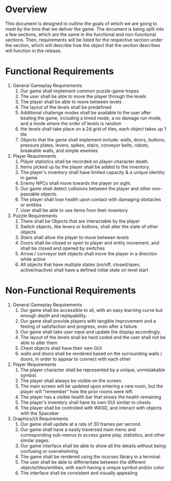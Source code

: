 # Overview

This document is designed to outline the goals of which we are going to meet by the time that we deliver the game. The document is being split into a few sections, which are the same in the functional and non-functional sections. Then, requirements will be listed for the respective section under the section, which will describe how the object that the section describes will function in the release.

# Functional Requirements

1. General Gameplay Requirements
   1. Our game shall implement common puzzle-game tropes 
   2. The user shall be able to move the player through the levels
   3. The player shall be able to move between levels
   4. The layout of the levels shall be predefined
   5. Additional challenge modes shall be available to the user after beating the game, including a timed mode, a no damage run mode, and a mode where the order of levels is random
   6. the levels shall take place on a 2d grid of tiles, each object takes up 1 tile
   7. Objects that the game shall implement include: walls, doors, buttons, pressure plates, levers, spikes, stairs, conveyor belts, robots, breakable walls, and simple enemies
2. Player Requirements
   1. Player statistics shall be recorded on player-character death.
   2. Items picked up by the player shall be added to the inventory.
   3. The player's inventory shall have limited capacity & a unique identity in game.
   4. Enemy NPCs shall move towards the player on sight.
   5. Our game shall detect collisions between the player and other non-passable objects.
   6. The player shall lose health upon contact with damaging obstacles or entities
   7. User shall be able to use items from their inventory 
3. Puzzle Requirements
	1. There shall be Objects that are interactable by the player
	2. Switch objects, like levers or buttons, shall alter the state of other objects
	3. Stairs shall allow the player to move between levels
	4. Doors shall be closed or open to player and entity movement, and shall be closed and opened by switches
	5. Arrow / conveyor belt objects shall move the player in a direction while active
	6. All objects that have multiple states (on/off, closed/open, active/inactive) shall have a defined initial state on level start

# Non-Functional Requirements

1. General Gameplay Requirements
	1. Our game shall be accessible to all, with an easy learning curve but enough depth and replayability.
	2. Our game shall provide players with tangible improvement and a feeling of satisfaction and progress, even after a failure.
	3. Our game shall take user input and update the display accordingly.
	4. The layout of the levels shall be hard coded and the user shall not be able to alter them
	5. Chest objects shall have their own GUI
	6. walls and doors shall be rendered based on the surrounding walls / doors, in order to appear to connect with each other
2. Player Requirements
	1. The player character shall be represented by a unique, unmistakable symbol.
	2. The player shall always be visible on the screen.
	3. The main screen will be updated upon entering a new room, but the player will "remember" how the prior rooms were left.
	4. The player has a visible health bar that shows the health remaining
	5. The player's inventory shall have its own GUI similar to chests
	6. The player shall be controlled with WASD, and interact with objects with the Spacebar
3. Graphics/UI Requirements
	1. Our game shall update at a rate of 30 frames per second.
	2. Our game shall have a easily traversed main menu and corresponding sub-menus to access game play, statistics, and other similar pages.
	3. Our game interface shall be able to show all the details without being confusing or overwhelming
	4. The game shall be rendered using the ncurses library in a terminal.
	5. The user shall be able to differientate between the different objects/tiles/entities, with each having a unique symbol and/or color
	6.  The interface shall be consistent and visually appealing